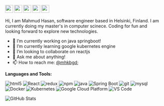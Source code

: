 <p><a href="https://www.twitter.com/mhkbgd"><img src="https://img.shields.io/badge/twitter-%231DA1F2.svg?&style=for-the-badge&logo=twitter&logoColor=white" height=25></a> <a href="https://www.linkedin.com/in/mhkbgd/"><img src="https://img.shields.io/badge/linkedin-%230077B5.svg?&style=for-the-badge&logo=linkedin&logoColor=white" height=25></a> <a href="https://www.instagram.com/mahmud.hsn/"><img src="https://img.shields.io/badge/instagram-%23E4405F.svg?&style=for-the-badge&logo=instagram&logoColor=white" height=25></a> <a href="https://www.facebook.com/mhkbgd/"><img src="https://img.shields.io/badge/facebook-%230077B5.svg?&style=for-the-badge&logo=facebook&logoColor=white" height=25></a> <a href="https://stackoverflow.com/users/4804745/mahmud-hasan-khan"><img src="https://img.shields.io/badge/stack overflow-%230077B5.svg?&style=for-the-badge&logo=stackoverflow&logoColor=white" height=25></a></p>

Hi, I am Mahmud Hasan, software engineer based in Helsinki, Finland. I am currently doing my master's in computer scinece. Coding for fun and looking forward to explore new technologies.

- 🔭 I’m currently working on java springboot!
- 🌱 I’m currently learning google kubernetes engine
- 👯 I’m looking to collaborate on reactjs
- 💬 Ask me about anything! 
- 📫 How to reach me: [@mhkbgd](mailto:mhkbgd@gmail.com?Subject=Github%20Contact!);

**Languages and Tools:**  
<p>
  <img alt="html5" src="https://img.shields.io/badge/-HTML5-E34F26?style=flat-square&logo=html5&logoColor=white" />
  <img alt="React" src="https://img.shields.io/badge/-React-45b8d8?style=flat-square&logo=react&logoColor=white" />
  <img alt="redux" src="https://img.shields.io/badge/-Redux-764ABC?style=flat-square&logo=redux&logoColor=white" />
  <img alt="npm" src="https://img.shields.io/badge/-NPM-CB3837?style=flat-square&logo=npm&logoColor=white" />
  <img alt="java" src="https://img.shields.io/badge/-Java-46a2f1?style=flat-square&logo=java&logoColor=white" />
  <img alt="Spring Boot" src="https://img.shields.io/badge/-Spring boot-green?style=flat-square&logo=spring&logoColor=white" />
  <img alt="git" src="https://img.shields.io/badge/-Git-F05032?style=flat-square&logo=git&logoColor=white" />
  <img alt="mysql" src="https://img.shields.io/badge/-mysql-46a2f1?style=flat-square&logo=mysql&logoColor=white" />
  <img alt="Docker" src="https://img.shields.io/badge/-Docker-46a2f1?style=flat-square&logo=docker&logoColor=white" />
  <img alt="Kubernetes" src="https://img.shields.io/badge/-Kubernetes-46a2f1?style=flat-square&logo=kubernetes&logoColor=white" />
  <img alt="Google Cloud Platform" src="https://img.shields.io/badge/-Google_Cloud_Platform-46a2f1?style=flat-square&logo=google-cloud&logoColor=white" />
  <img alt="VS Code" src="https://img.shields.io/badge/-vscode-46a2f1?style=flat-square&logo=vscode&logoColor=white" />
</p>

<p><img src="https://github-readme-stats.vercel.app/api?username=mhkbgd&amp;show_icons=true" alt="GitHub Stats"></p>
